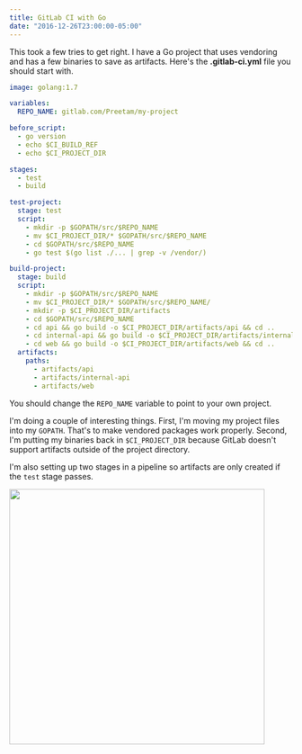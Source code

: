 ```yaml
---
title: GitLab CI with Go
date: "2016-12-26T23:00:00-05:00"
---
```


This took a few tries to get right. I have a Go project that uses vendoring
and has a few binaries to save as artifacts. Here's the **.gitlab-ci.yml** file
you should start with.

```yml
image: golang:1.7

variables:
  REPO_NAME: gitlab.com/Preetam/my-project

before_script:
  - go version
  - echo $CI_BUILD_REF
  - echo $CI_PROJECT_DIR

stages:
  - test
  - build

test-project:
  stage: test
  script:
    - mkdir -p $GOPATH/src/$REPO_NAME
    - mv $CI_PROJECT_DIR/* $GOPATH/src/$REPO_NAME
    - cd $GOPATH/src/$REPO_NAME
    - go test $(go list ./... | grep -v /vendor/)

build-project:
  stage: build
  script:
    - mkdir -p $GOPATH/src/$REPO_NAME
    - mv $CI_PROJECT_DIR/* $GOPATH/src/$REPO_NAME/
    - mkdir -p $CI_PROJECT_DIR/artifacts
    - cd $GOPATH/src/$REPO_NAME
    - cd api && go build -o $CI_PROJECT_DIR/artifacts/api && cd ..
    - cd internal-api && go build -o $CI_PROJECT_DIR/artifacts/internal-api && cd ..
    - cd web && go build -o $CI_PROJECT_DIR/artifacts/web && cd ..
  artifacts:
    paths:
      - artifacts/api
      - artifacts/internal-api
      - artifacts/web
```

You should change the `REPO_NAME` variable to point to your own project.

I'm doing a couple of interesting things. First, I'm moving my project files
into my `GOPATH`. That's to make vendored packages work properly. Second, I'm
putting my binaries back in `$CI_PROJECT_DIR` because GitLab doesn't
support artifacts outside of the project directory.

I'm also setting up two stages in a pipeline so artifacts are only created if
the `test` stage passes.

<img src='/img/2016/12/gitlab-ci.png' width=454/>
